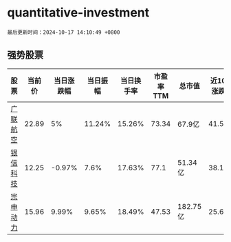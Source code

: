 # quantitative-investment

`最后更新时间：2024-10-17 14:10:49 +0800`

## 强势股票

|股票|当前价|当日涨跌幅|当日振幅|当日换手率|市盈率TTM|总市值|近10日涨跌幅|
|----|----|----|----|----|----|----|----|
|[广联航空](https://xueqiu.com/S/SZ300900)|22.89|5%|11.24%|15.26%|73.34|67.9亿|41.56%|
|[银信科技](https://xueqiu.com/S/SZ300231)|12.25|-0.97%|7.6%|17.63%|77.1|51.34亿|38.11%|
|[宗申动力](https://xueqiu.com/S/SZ001696)|15.96|9.99%|9.65%|18.49%|47.53|182.75亿|25.67%|
